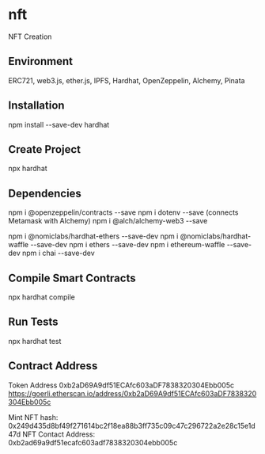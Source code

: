 # nft
NFT Creation

## Environment
ERC721, web3.js, ether.js, IPFS, Hardhat, OpenZeppelin, Alchemy, Pinata

## Installation
npm install --save-dev hardhat

## Create Project
npx hardhat

## Dependencies
npm i @openzeppelin/contracts --save
npm i dotenv --save (connects Metamask with Alchemy)
npm i @alch/alchemy-web3 --save

npm i @nomiclabs/hardhat-ethers --save-dev
npm i @nomiclabs/hardhat-waffle --save-dev
npm i ethers --save-dev
npm i ethereum-waffle --save-dev
npm i chai --save-dev
 
## Compile Smart Contracts
npx hardhat compile

## Run Tests
npx hardhat test

## Contract Address
Token Address 0xb2aD69A9df51ECAfc603aDF7838320304Ebb005c
https://goerli.etherscan.io/address/0xb2aD69A9df51ECAfc603aDF7838320304Ebb005c

Mint NFT hash: 0x249d435d8bf49f271614bc2f18ea88b3ff735c09c47c296722a2e28c15e1d47d
NFT Contact Address: 0xb2ad69a9df51ecafc603adf7838320304ebb005c